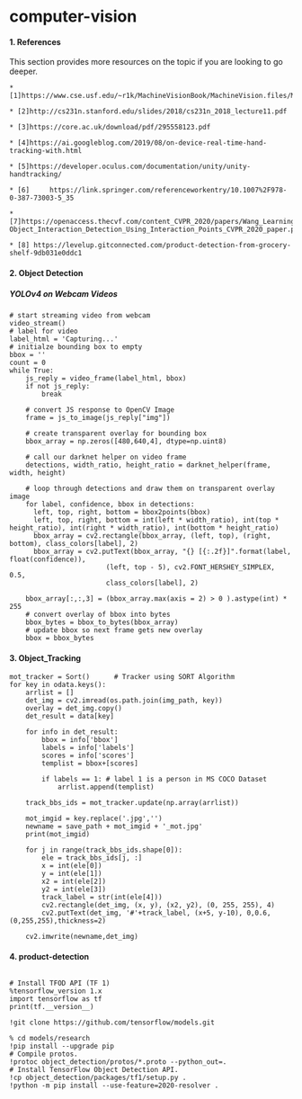 # computer-vision

#### 1. References
This section provides more resources on the topic if you are looking to go deeper.

    * [1]https://www.cse.usf.edu/~r1k/MachineVisionBook/MachineVision.files/MachineVision_Chapter15.pdf

    * [2]http://cs231n.stanford.edu/slides/2018/cs231n_2018_lecture11.pdf

    * [3]https://core.ac.uk/download/pdf/295558123.pdf

    * [4]https://ai.googleblog.com/2019/08/on-device-real-time-hand-tracking-with.html

    * [5]https://developer.oculus.com/documentation/unity/unity-handtracking/

    * [6]     https://link.springer.com/referenceworkentry/10.1007%2F978-0-387-73003-5_35

    * [7]https://openaccess.thecvf.com/content_CVPR_2020/papers/Wang_Learning_Human-Object_Interaction_Detection_Using_Interaction_Points_CVPR_2020_paper.pdf

    * [8] https://levelup.gitconnected.com/product-detection-from-grocery-shelf-9db031e0ddc1

#### 2. Object Detection
##### YOLOv4 on Webcam Videos
```
# start streaming video from webcam
video_stream()
# label for video
label_html = 'Capturing...'
# initialze bounding box to empty
bbox = ''
count = 0 
while True:
    js_reply = video_frame(label_html, bbox)
    if not js_reply:
        break

    # convert JS response to OpenCV Image
    frame = js_to_image(js_reply["img"])

    # create transparent overlay for bounding box
    bbox_array = np.zeros([480,640,4], dtype=np.uint8)

    # call our darknet helper on video frame
    detections, width_ratio, height_ratio = darknet_helper(frame, width, height)

    # loop through detections and draw them on transparent overlay image
    for label, confidence, bbox in detections:
      left, top, right, bottom = bbox2points(bbox)
      left, top, right, bottom = int(left * width_ratio), int(top * height_ratio), int(right * width_ratio), int(bottom * height_ratio)
      bbox_array = cv2.rectangle(bbox_array, (left, top), (right, bottom), class_colors[label], 2)
      bbox_array = cv2.putText(bbox_array, "{} [{:.2f}]".format(label, float(confidence)),
                        (left, top - 5), cv2.FONT_HERSHEY_SIMPLEX, 0.5,
                        class_colors[label], 2)

    bbox_array[:,:,3] = (bbox_array.max(axis = 2) > 0 ).astype(int) * 255
    # convert overlay of bbox into bytes
    bbox_bytes = bbox_to_bytes(bbox_array)
    # update bbox so next frame gets new overlay
    bbox = bbox_bytes
```
#### 3. Object_Tracking
```
mot_tracker = Sort()      # Tracker using SORT Algorithm
for key in odata.keys():   
    arrlist = []
    det_img = cv2.imread(os.path.join(img_path, key))
    overlay = det_img.copy()
    det_result = data[key] 
    
    for info in det_result:
        bbox = info['bbox']
        labels = info['labels']
        scores = info['scores']
        templist = bbox+[scores]
        
        if labels == 1: # label 1 is a person in MS COCO Dataset
            arrlist.append(templist)
            
    track_bbs_ids = mot_tracker.update(np.array(arrlist))
    
    mot_imgid = key.replace('.jpg','')
    newname = save_path + mot_imgid + '_mot.jpg'
    print(mot_imgid)
    
    for j in range(track_bbs_ids.shape[0]):  
        ele = track_bbs_ids[j, :]
        x = int(ele[0])
        y = int(ele[1])
        x2 = int(ele[2])
        y2 = int(ele[3])
        track_label = str(int(ele[4])) 
        cv2.rectangle(det_img, (x, y), (x2, y2), (0, 255, 255), 4)
        cv2.putText(det_img, '#'+track_label, (x+5, y-10), 0,0.6,(0,255,255),thickness=2)
        
    cv2.imwrite(newname,det_img)
```
#### 4. product-detection
```

# Install TFOD API (TF 1)
%tensorflow_version 1.x
import tensorflow as tf 
print(tf.__version__)

!git clone https://github.com/tensorflow/models.git

% cd models/research
!pip install --upgrade pip
# Compile protos.
!protoc object_detection/protos/*.proto --python_out=.
# Install TensorFlow Object Detection API.
!cp object_detection/packages/tf1/setup.py .
!python -m pip install --use-feature=2020-resolver .

```
